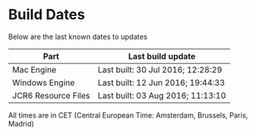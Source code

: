 # Build Dates

Below are the last known dates to updates

Part | Last build update
-----|-----
Mac Engine | Last built: 30 Jul 2016; 12:28:29
Windows Engine | Last built: 12 Jun 2016; 19:44:33
JCR6 Resource Files | Last built: 03 Aug 2016; 11:13:10
All times are in CET (Central European Time: Amsterdam, Brussels, Paris, Madrid)



